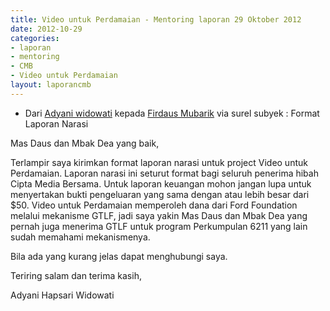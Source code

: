 ```yaml
---
title: Video untuk Perdamaian - Mentoring laporan 29 Oktober 2012
date: 2012-10-29
categories:
- laporan
- mentoring
- CMB
- Video untuk Perdamaian
layout: laporancmb
---
```


* Dari [Adyani widowati](http://wiki.ciptamedia.org/wiki/Adyani_Widowati) kepada [Firdaus Mubarik](http://wiki.ciptamedia.org/wiki/Firdaus_Mubarik) via surel subyek : Format Laporan Narasi


Mas Daus dan Mbak Dea yang baik,

Terlampir saya kirimkan format laporan narasi untuk project Video untuk Perdamaian. Laporan narasi ini seturut format bagi seluruh penerima hibah Cipta Media Bersama. Untuk laporan keuangan mohon jangan lupa untuk menyertakan bukti pengeluaran yang sama dengan atau lebih besar dari $50. Video untuk Perdamaian memperoleh dana dari Ford Foundation melalui mekanisme GTLF, jadi saya yakin Mas Daus dan Mbak Dea yang pernah juga menerima GTLF untuk program Perkumpulan 6211 yang lain sudah memahami mekanismenya.

Bila ada yang kurang jelas dapat menghubungi saya.

Teriring salam dan terima kasih,

Adyani Hapsari Widowati
